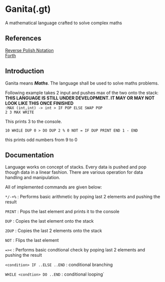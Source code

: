 # Ganita(.gt)
A mathematical language crafted to solve complex maths
<divider/>

## References
[Reverse Polish Notation](https://en.wikipedia.org/wiki/Reverse_Polish_notation) <br>
	[Forth](https://en.wikipedia.org/wiki/Reverse_Polish_notation)

## Introduction	
Ganita means <i><b>Maths</b></i>. The language shall be used to solve maths problems.

Following example takes 2 input and pushes max of the two onto the stack: <br>
<b>THIS LANGUAGE IS STILL UNDER DEVELOPMENT. IT MAY OR MAY NOT LOOK LIKE THIS ONCE FINISHED</b><br>
`:MAX (int,int) -> int > IF POP ELSE SWAP POP` <br>
`2 3 MAX WRITE` <br>

This prints 3 to the console.

`
10 WHILE DUP 0 > DO
	DUP 2 % 0 NOT = IF DUP PRINT END
	1 -
END
`

this prints odd numbers from 9 to 0

## Documentation
Language works on concept of stacks.
Every data is pushed and pop though data in a linear fashion.
There are various operation for data handling and manipulation.

All of implemented commands are given below:

`*/-+%` : Performs basic arithmetic by poping last 2 elements and pushing the result

`PRINT` : Pops the last element and prints it to the console

`DUP`   : Copies the last element onto the stack

`2DUP`  : Copies the last 2 elements onto the stack

`NOT`   : Flips the last element 

`=><`   : Performs basic condtional check by poping last 2 elements and pushing the result

`<condition> IF ..ELSE ..END` : conditional branching

`WHILE <condtion> DO ..END`   : conditional looping`
